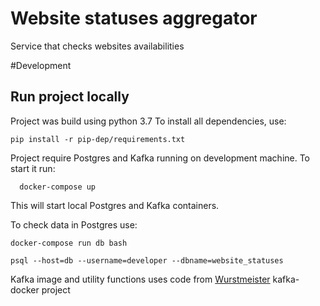 # Website statuses aggregator
Service that checks websites availabilities

#Development
## Run project locally

Project was build using python 3.7
To install all dependencies, use:

```
pip install -r pip-dep/requirements.txt
```

Project require Postgres and Kafka running on development machine.
To start it run:

```
  docker-compose up
 ```

This will start local Postgres and Kafka containers.

To check data in Postgres use:

```
docker-compose run db bash

psql --host=db --username=developer --dbname=website_statuses
```

Kafka image and utility functions uses code from 
[Wurstmeister](https://github.com/wurstmeister/kafka-docker) kafka-docker project
